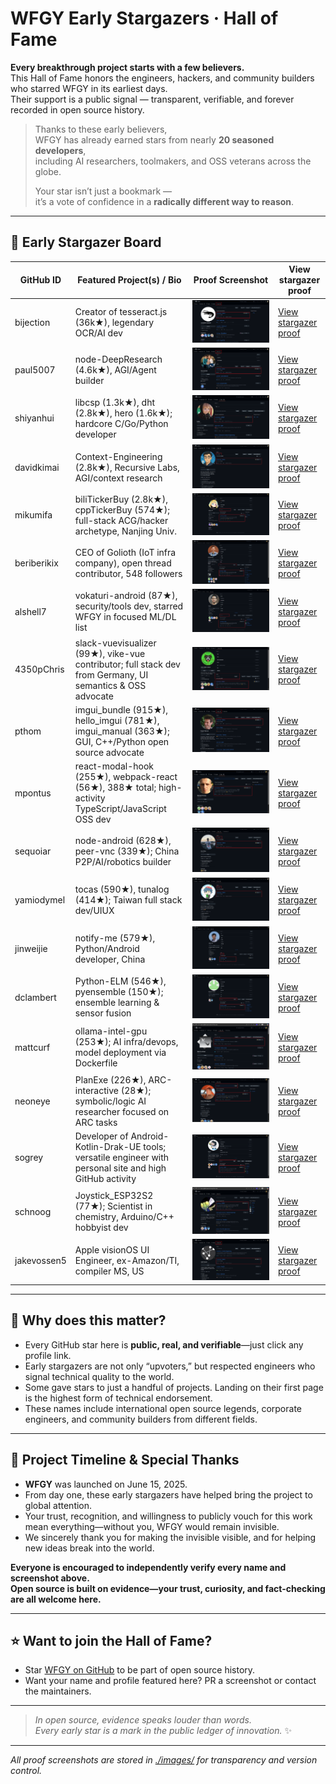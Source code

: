 # WFGY Early Stargazers · Hall of Fame

**Every breakthrough project starts with a few believers.**  
This Hall of Fame honors the engineers, hackers, and community builders who starred WFGY in its earliest days.  
Their support is a public signal —  transparent, verifiable, and forever recorded in open source history.

> Thanks to these early believers,  
> WFGY has already earned stars from nearly **20 seasoned developers**,  
> including AI researchers, toolmakers, and OSS veterans across the globe.  
>  
> Your star isn’t just a bookmark —  
> it’s a vote of confidence in a **radically different way to reason**.


---

## 🚀 Early Stargazer Board

| GitHub ID      | Featured Project(s) / Bio                                                  | Proof Screenshot                                 | View stargazer proof                                   |
|----------------|----------------------------------------------------------------------------|--------------------------------------------------|--------------------------------------------------------|
| bijection      | Creator of tesseract.js (36k★), legendary OCR/AI dev                       | ![](./images/bijection_star.png)                 | [View stargazer proof](https://github.com/bijection?tab=stars)   |
| paul5007       | node-DeepResearch (4.6k★), AGI/Agent builder                               | ![](./images/paul5007_star.png)                  | [View stargazer proof](https://github.com/paul5007?tab=stars)    |
| shiyanhui      | libcsp (1.3k★), dht (2.8k★), hero (1.6k★); hardcore C/Go/Python developer  | ![](./images/shiyanhui_star.png)                 | [View stargazer proof](https://github.com/shiyanhui?tab=stars)   |
| davidkimai     | Context-Engineering (2.8k★), Recursive Labs, AGI/context research          | ![](./images/davidkimai_star.png)                | [View stargazer proof](https://github.com/davidkimai?tab=stars)  |
| mikumifa       | biliTickerBuy (2.8k★), cppTickerBuy (574★); full-stack ACG/hacker archetype, Nanjing Univ. | ![](./images/mikumifa_star.png)              | [View stargazer proof](https://github.com/mikumifa?tab=stars)    |
| beriberikix    | CEO of Golioth (IoT infra company), open thread contributor, 548 followers | ![](./images/beriberikix_star.png)               | [View stargazer proof](https://github.com/beriberikix?tab=stars) |
| alshell7       | vokaturi-android (87★), security/tools dev, starred WFGY in focused ML/DL list | ![](./images/alshell7_star.png)             | [View stargazer proof](https://github.com/alshell7?tab=stars)    |
| 4350pChris     | slack-vuevisualizer (99★), vike-vue contributor; full stack dev from Germany, UI semantics & OSS advocate | ![](./images/4350pChris_star.png)                | [View stargazer proof](https://github.com/4350pChris?tab=stars) |
| pthom          | imgui_bundle (915★), hello_imgui (781★), imgui_manual (363★); GUI, C++/Python open source advocate | ![](./images/pthom_star.png)     | [View stargazer proof](https://github.com/pthom?tab=stars)       |
| mpontus        | react-modal-hook (255★), webpack-react (56★), 388★ total; high-activity TypeScript/JavaScript OSS dev | ![](./images/mpontus_star.png)                   | [View stargazer proof](https://github.com/mpontus?tab=stars)     |
| sequoiar       | node-android (628★), peer-vnc (339★); China P2P/AI/robotics builder        | ![](./images/sequoiar_star.png)                  | [View stargazer proof](https://github.com/sequoiar?tab=stars)    |
| yamiodymel     | tocas (590★), tunalog (414★); Taiwan full stack dev/UIUX                   | ![](./images/yamiodymel_star.png)                | [View stargazer proof](https://github.com/YamiOdymel?tab=stars)  |
| jinweijie      | notify-me (579★), Python/Android developer, China                          | ![](./images/jinweijie_star.png)                 | [View stargazer proof](https://github.com/jinweijie?tab=stars)   |
| dclambert      | Python-ELM (546★), pyensemble (150★); ensemble learning & sensor fusion    | ![](./images/dclambert_star.png)                 | [View stargazer proof](https://github.com/dclambert?tab=stars)   |
| mattcurf       | ollama-intel-gpu (253★); AI infra/devops, model deployment via Dockerfile  | ![](./images/Mattcurf_star.png)                  | [View stargazer proof](https://github.com/mattcurf?tab=stars)    |
| neoneye        | PlanExe (226★), ARC-interactive (28★); symbolic/logic AI researcher focused on ARC tasks | ![](./images/Neoneye_star.png)                | [View stargazer proof](https://github.com/neoneye?tab=stars)     |
| sogrey         | Developer of Android-Kotlin-Drak-UE tools; versatile engineer with personal site and high GitHub activity | ![](./images/sogrey_star.png)                    | [View stargazer proof](https://github.com/Sogrey?tab=stars)     |
| schnoog        | Joystick_ESP32S2 (77★); Scientist in chemistry, Arduino/C++ hobbyist dev   | ![](./images/schnoog_star.png)                   | [View stargazer proof](https://github.com/schnoog?tab=stars)     |
| jakevossen5    | Apple visionOS UI Engineer, ex-Amazon/TI, compiler MS, US                  | ![](./images/jakevossen5_star.png)               | [View stargazer proof](https://github.com/jakevossen5?tab=stars) |





---

## 👑 Why does this matter?

- Every GitHub star here is **public, real, and verifiable**—just click any profile link.
- Early stargazers are not only “upvoters,” but respected engineers who signal technical quality to the world.
- Some gave stars to just a handful of projects. Landing on their first page is the highest form of technical endorsement.
- These names include international open source legends, corporate engineers, and community builders from different fields.

---

## 🙏 Project Timeline & Special Thanks

- **WFGY** was launched on June 15, 2025.
- From day one, these early stargazers have helped bring the project to global attention.
- Your trust, recognition, and willingness to publicly vouch for this work mean everything—without you, WFGY would remain invisible.
- We sincerely thank you for making the invisible visible, and for helping new ideas break into the world.

**Everyone is encouraged to independently verify every name and screenshot above.  
Open source is built on evidence—your trust, curiosity, and fact-checking are all welcome here.**

---

## ⭐ Want to join the Hall of Fame?

- Star [WFGY on GitHub](https://github.com/onestardao/WFGY) to be part of open source history.
- Want your name and profile featured here? PR a screenshot or contact the maintainers.

---

> *In open source, evidence speaks louder than words.  
> Every early star is a mark in the public ledger of innovation.* ✨

---

_All proof screenshots are stored in [./images/](./images/) for transparency and version control._
